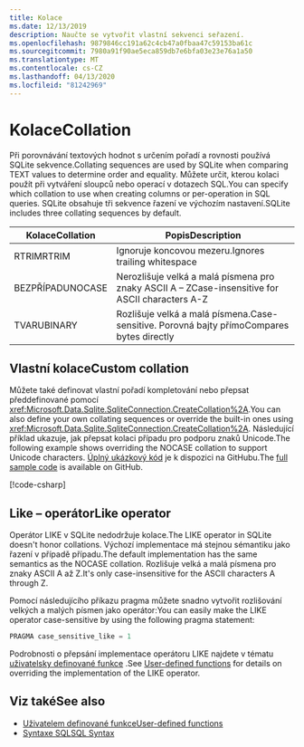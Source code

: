```yaml
---
title: Kolace
ms.date: 12/13/2019
description: Naučte se vytvořit vlastní sekvenci seřazení.
ms.openlocfilehash: 9879846cc191a62c4cb47a0fbaa47c59153ba61c
ms.sourcegitcommit: 7980a91f90ae5eca859db7e6bfa03e23e76a1a50
ms.translationtype: MT
ms.contentlocale: cs-CZ
ms.lasthandoff: 04/13/2020
ms.locfileid: "81242969"
---
```

# <a name="collation"></a><span data-ttu-id="17074-103">Kolace</span><span class="sxs-lookup"><span data-stu-id="17074-103">Collation</span></span>

<span data-ttu-id="17074-104">Při porovnávání textových hodnot s určením pořadí a rovnosti používá SQLite sekvence.</span><span class="sxs-lookup"><span data-stu-id="17074-104">Collating sequences are used by SQLite when comparing TEXT values to determine order and equality.</span></span> <span data-ttu-id="17074-105">Můžete určit, kterou kolaci použít při vytváření sloupců nebo operací v dotazech SQL.</span><span class="sxs-lookup"><span data-stu-id="17074-105">You can specify which collation to use when creating columns or per-operation in SQL queries.</span></span> <span data-ttu-id="17074-106">SQLite obsahuje tři sekvence řazení ve výchozím nastavení.</span><span class="sxs-lookup"><span data-stu-id="17074-106">SQLite includes three collating sequences by default.</span></span>

| <span data-ttu-id="17074-107">Kolace</span><span class="sxs-lookup"><span data-stu-id="17074-107">Collation</span></span> | <span data-ttu-id="17074-108">Popis</span><span class="sxs-lookup"><span data-stu-id="17074-108">Description</span></span>                               |
| --------- | ----------------------------------------- |
| <span data-ttu-id="17074-109">RTRIM</span><span class="sxs-lookup"><span data-stu-id="17074-109">RTRIM</span></span>     | <span data-ttu-id="17074-110">Ignoruje koncovou mezeru.</span><span class="sxs-lookup"><span data-stu-id="17074-110">Ignores trailing whitespace</span></span>               |
| <span data-ttu-id="17074-111">BEZPŘÍPADU</span><span class="sxs-lookup"><span data-stu-id="17074-111">NOCASE</span></span>    | <span data-ttu-id="17074-112">Nerozlišuje velká a malá písmena pro znaky ASCII A – Z</span><span class="sxs-lookup"><span data-stu-id="17074-112">Case-insensitive for ASCII characters A-Z</span></span> |
| <span data-ttu-id="17074-113">TVARU</span><span class="sxs-lookup"><span data-stu-id="17074-113">BINARY</span></span>    | <span data-ttu-id="17074-114">Rozlišuje velká a malá písmena.</span><span class="sxs-lookup"><span data-stu-id="17074-114">Case-sensitive.</span></span> <span data-ttu-id="17074-115">Porovná bajty přímo</span><span class="sxs-lookup"><span data-stu-id="17074-115">Compares bytes directly</span></span>   |

## <a name="custom-collation"></a><span data-ttu-id="17074-116">Vlastní kolace</span><span class="sxs-lookup"><span data-stu-id="17074-116">Custom collation</span></span>

<span data-ttu-id="17074-117">Můžete také definovat vlastní pořadí kompletování nebo přepsat předdefinované pomocí <xref:Microsoft.Data.Sqlite.SqliteConnection.CreateCollation%2A>.</span><span class="sxs-lookup"><span data-stu-id="17074-117">You can also define your own collating sequences or override the built-in ones using <xref:Microsoft.Data.Sqlite.SqliteConnection.CreateCollation%2A>.</span></span> <span data-ttu-id="17074-118">Následující příklad ukazuje, jak přepsat kolaci případu pro podporu znaků Unicode.</span><span class="sxs-lookup"><span data-stu-id="17074-118">The following example shows overriding the NOCASE collation to support Unicode characters.</span></span> <span data-ttu-id="17074-119">[Úplný ukázkový kód](https://github.com/dotnet/docs/blob/master/samples/snippets/standard/data/sqlite/CollationSample/Program.cs) je k dispozici na GitHubu.</span><span class="sxs-lookup"><span data-stu-id="17074-119">The [full sample code](https://github.com/dotnet/docs/blob/master/samples/snippets/standard/data/sqlite/CollationSample/Program.cs) is available on GitHub.</span></span>

[!code-csharp[](../../../../samples/snippets/standard/data/sqlite/CollationSample/Program.cs?name=snippet_Collation)]

## <a name="like-operator"></a><span data-ttu-id="17074-120">Like – operátor</span><span class="sxs-lookup"><span data-stu-id="17074-120">Like operator</span></span>

<span data-ttu-id="17074-121">Operátor LIKE v SQLite nedodržuje kolace.</span><span class="sxs-lookup"><span data-stu-id="17074-121">The LIKE operator in SQLite doesn't honor collations.</span></span> <span data-ttu-id="17074-122">Výchozí implementace má stejnou sémantiku jako řazení v případě případu.</span><span class="sxs-lookup"><span data-stu-id="17074-122">The default implementation has the same semantics as the NOCASE collation.</span></span> <span data-ttu-id="17074-123">Rozlišuje velká a malá písmena pro znaky ASCII A až Z.</span><span class="sxs-lookup"><span data-stu-id="17074-123">It's only case-insensitive for the ASCII characters A through Z.</span></span>

<span data-ttu-id="17074-124">Pomocí následujícího příkazu pragma můžete snadno vytvořit rozlišování velkých a malých písmen jako operátor:</span><span class="sxs-lookup"><span data-stu-id="17074-124">You can easily make the LIKE operator case-sensitive by using the following pragma statement:</span></span>

```sql
PRAGMA case_sensitive_like = 1
```

<span data-ttu-id="17074-125">Podrobnosti o přepsání implementace operátoru LIKE najdete v tématu [uživatelsky definované funkce](user-defined-functions.md) .</span><span class="sxs-lookup"><span data-stu-id="17074-125">See [User-defined functions](user-defined-functions.md) for details on overriding the implementation of the LIKE operator.</span></span>

## <a name="see-also"></a><span data-ttu-id="17074-126">Viz také</span><span class="sxs-lookup"><span data-stu-id="17074-126">See also</span></span>

* [<span data-ttu-id="17074-127">Uživatelem definované funkce</span><span class="sxs-lookup"><span data-stu-id="17074-127">User-defined functions</span></span>](user-defined-functions.md)
* [<span data-ttu-id="17074-128">Syntaxe SQL</span><span class="sxs-lookup"><span data-stu-id="17074-128">SQL Syntax</span></span>](https://www.sqlite.org/lang.html)
